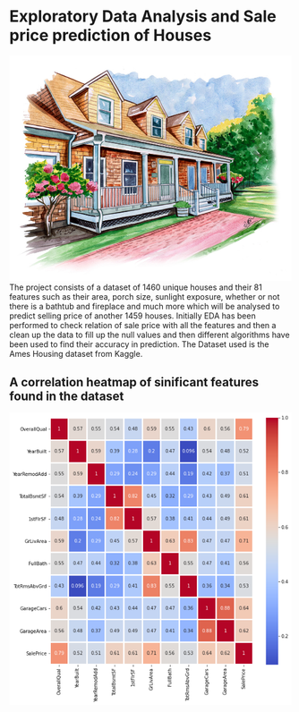 # Exploratory Data Analysis and Sale price prediction of Houses
![](Images/house.jpg)
The project consists of a dataset of 1460 unique houses and their 81 features such as their area, porch size, sunlight exposure, whether or not there is a bathtub and fireplace and much more which will be analysed to predict selling price of another 1459 houses. Initially EDA has been performed to check relation of sale price with all the features and then a clean up the data to fill up the null values and then different algorithms have been used to find their accuracy in prediction. The Dataset used is the Ames Housing dataset from Kaggle.
## A correlation heatmap of sinificant features found in the dataset
![](Images/heatmap.png)
